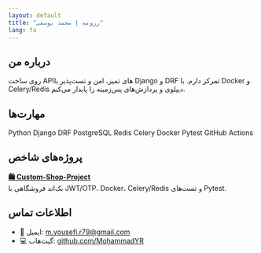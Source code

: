 ```yaml
---
layout: default
title: "رزومه | محمد یوسفی"
lang: fa
---
```


<div class="card">
<h2>درباره من</h2>
<p>
روی ساخت APIهای تمیز، امن و تست‌پذیر با Django و DRF تمرکز دارم. با Docker و Celery/Redis دیپلوی و پردازش‌های پس‌زمینه را پایدار می‌کنم.
</p>
</div>

<div class="card">
<h2>مهارت‌ها</h2>
<div class="skills">
<span class="chip">Python</span>
<span class="chip">Django</span>
<span class="chip">DRF</span>
<span class="chip">PostgreSQL</span>
<span class="chip">Redis</span>
<span class="chip">Celery</span>
<span class="chip">Docker</span>
<span class="chip">Pytest</span>
<span class="chip">GitHub Actions</span>
</div>
</div>

<div class="card">
<h2>پروژه‌های شاخص</h2>
<p>
<b><a href="https://github.com/MohammadYR/Custom-Shop-Project">🛍️ Custom-Shop-Project</a></b><br>
بک‌اند فروشگاهی با JWT/OTP، Docker، Celery/Redis و تست‌های Pytest.
</p>
</div>

<div class="card">
<h2>اطلاعات تماس</h2>
<ul>
<li>📧 ایمیل: <a href="mailto:m.yousefi.r79@gmail.com">m.yousefi.r79@gmail.com</a></li>
<li>💻 گیت‌هاب: <a href="https://github.com/MohammadYR">github.com/MohammadYR</a></li>
</ul>
</div>
